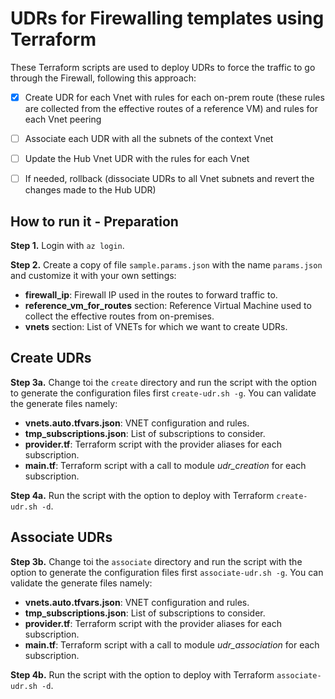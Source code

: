 # UDRs for Firewalling templates using Terraform

These Terraform scripts are used to deploy UDRs to force the traffic to go through the Firewall, following this approach:

- [x] Create UDR for each Vnet with rules for each on-prem route (these rules are collected from the effective routes of a reference VM) and rules for each Vnet peering
- [ ] Associate each UDR with all the subnets of the context Vnet
- [ ] Update the Hub Vnet UDR with the rules for each Vnet
- [ ] If needed, rollback (dissociate UDRs to all Vnet subnets and revert the changes made to the Hub UDR)


## How to run it - Preparation

**Step 1.** Login with `az login`.

**Step 2.** Create a copy of file `sample.params.json` with the name `params.json` and customize it with your own settings:
- **firewall_ip**: Firewall IP used in the routes to forward traffic to.
- **reference_vm_for_routes** section: Reference Virtual Machine used to collect the effective routes from on-premises.
- **vnets** section: List of VNETs for which we want to create UDRs.


## Create UDRs

**Step 3a.** Change toi the `create` directory and run the script with the option to generate the configuration files first `create-udr.sh -g`. You can validate the generate files namely:
- **vnets.auto.tfvars.json**: VNET configuration and rules.
- **tmp_subscriptions.json**: List of subscriptions to consider.
- **provider.tf**: Terraform script with the provider aliases for each subscription.
- **main.tf**: Terraform script with a call to module *udr_creation* for each subscription.

**Step 4a.** Run the script with the option to deploy with Terraform `create-udr.sh -d`.

## Associate UDRs

**Step 3b.** Change toi the `associate` directory and run the script with the option to generate the configuration files first `associate-udr.sh -g`. You can validate the generate files namely:
- **vnets.auto.tfvars.json**: VNET configuration and rules.
- **tmp_subscriptions.json**: List of subscriptions to consider.
- **provider.tf**: Terraform script with the provider aliases for each subscription.
- **main.tf**: Terraform script with a call to module *udr_association* for each subscription.

**Step 4b.** Run the script with the option to deploy with Terraform `associate-udr.sh -d`.
